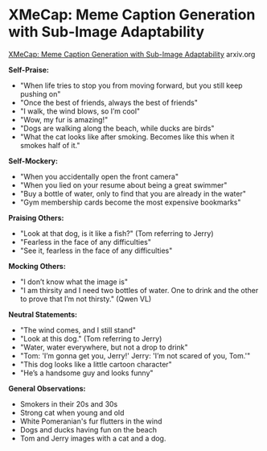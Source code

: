 # XMeCap: Meme Caption Generation with Sub-Image Adaptability

[XMeCap: Meme Caption Generation with Sub-Image Adaptability](https://arxiv.org/html/2407.17152) arxiv.org


**Self-Praise:**
- "When life tries to stop you from moving forward, but you still keep pushing on"
- "Once the best of friends, always the best of friends"
- "I walk, the wind blows, so I’m cool"
- "Wow, my fur is amazing!"
- "Dogs are walking along the beach, while ducks are birds"
- "What the cat looks like after smoking. Becomes like this when it smokes half of it."

**Self-Mockery:**
- "When you accidentally open the front camera"
- "When you lied on your resume about being a great swimmer"
- "Buy a bottle of water, only to find that you are already in the water"
- "Gym membership cards become the most expensive bookmarks"

**Praising Others:**
- "Look at that dog, is it like a fish?" (Tom referring to Jerry)
- "Fearless in the face of any difficulties"
- "See it, fearless in the face of any difficulties"

**Mocking Others:**
- "I don’t know what the image is"
- "I am thirsity and I need two bottles of water. One to drink and the other to prove that I’m not thirsty." (Qwen VL)

**Neutral Statements:**
- "The wind comes, and I still stand"
- "Look at this dog." (Tom referring to Jerry)
- "Water, water everywhere, but not a drop to drink"
- "Tom: 'I’m gonna get you, Jerry!' Jerry: 'I’m not scared of you, Tom.'"
- "This dog looks like a little cartoon character"
- "He’s a handsome guy and looks funny"

**General Observations:**
- Smokers in their 20s and 30s
- Strong cat when young and old
- White Pomeranian's fur flutters in the wind
- Dogs and ducks having fun on the beach
- Tom and Jerry images with a cat and a dog.

